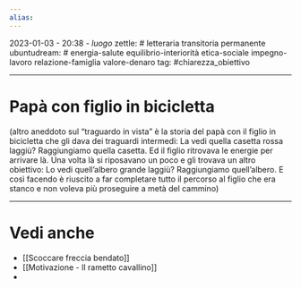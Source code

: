 ```yaml
---
alias: 
---
```

2023-01-03 - 20:38 - *luogo*
zettle: # letteraria transitoria permanente
ubuntudream: # energia-salute equilibrio-interiorità etica-sociale impegno-lavoro relazione-famiglia valore-denaro 
tag: #chiarezza_obiettivo

---
# Papà con figlio in bicicletta
(altro aneddoto sul “traguardo in vista” è la storia del papà con il figlio in bicicletta che gli dava dei traguardi intermedi: La vedi quella casetta rossa laggiù? Raggiungiamo quella casetta. Ed il figlio ritrovava le energie per arrivare là. Una volta là si riposavano un poco e gli trovava un altro obiettivo: Lo vedi quell’albero grande laggiù? Raggiungiamo quell’albero. E così facendo è riuscito a far completare tutto il percorso al figlio che era stanco e non voleva più proseguire a metà del cammino)


---
# Vedi anche
- [[Scoccare freccia bendato]]
- [[Motivazione - Il rametto cavallino]]
- 